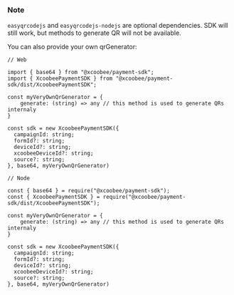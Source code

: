 ### Note

`easyqrcodejs` and `easyqrcodejs-nodejs` are optional dependencies. SDK will still work, but methods to generate QR will not be available.

You can also provide your own qrGenerator:

```
// Web

import { base64 } from "@xcoobee/payment-sdk";
import { XcoobeePaymentSDK } from "@xcoobee/payment-sdk/dist/XcoobeePaymentSDK";

const myVeryOwnQrGenerator = {
    generate: (string) => any // this method is used to generate QRs internaly
}

const sdk = new XcoobeePaymentSDK({
  campaignId: string;
  formId?: string;
  deviceId?: string;
  xcoobeeDeviceId?: string;
  source?: string;
}, base64, myVeryOwnQrGenerator)
```

```
// Node

const { base64 } = require("@xcoobee/payment-sdk");
const { XcoobeePaymentSDK } = require("@xcoobee/payment-sdk/dist/XcoobeePaymentSDK");

const myVeryOwnQrGenerator = {
    generate: (string) => any // this method is used to generate QRs internaly
}

const sdk = new XcoobeePaymentSDK({
  campaignId: string;
  formId?: string;
  deviceId?: string;
  xcoobeeDeviceId?: string;
  source?: string;
}, base64, myVeryOwnQrGenerator)
```
